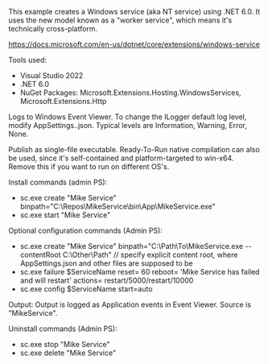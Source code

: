 This example creates a Windows service (aka NT service) using .NET 6.0.
It uses the new model known as a "worker service", which means it's technically cross-platform.

https://docs.microsoft.com/en-us/dotnet/core/extensions/windows-service

Tools used:
- Visual Studio 2022
- .NET 6.0
- NuGet Packages: Microsoft.Extensions.Hosting.WindowsServices, Microsoft.Extensions.Http

Logs to Windows Event Viewer.
To change the ILogger default log level, modify AppSettings.<environment>.json.
Typical levels are Information, Warning, Error, None.

Publish as single-file executable.
Ready-To-Run native compilation can also be used, since it's self-contained and platform-targeted to win-x64. Remove this if you want to run on different OS's.

Install commands (admin PS):
- sc.exe create "Mike Service" binpath="C:\Repos\MikeService\bin\App\MikeService.exe"
- sc.exe start "Mike Service"

Optional configuration commands (Admin PS):
- sc.exe create "Mike Service" binpath="C:\Path\To\MikeService.exe --contentRoot C:\Other\Path"     // specify explicit content root, where AppSettings.json and other files are supposed to be
- sc.exe failure $ServiceName reset= 60 reboot= 'Mike Service has failed and will restart' actions= restart/5000/restart/10000
- sc.exe config $ServiceName start=auto

Output:
Output is logged as Application events in Event Viewer. Source is "MikeService".

Uninstall commands (Admin PS):
- sc.exe stop "Mike Service"
- sc.exe delete "Mike Service"
